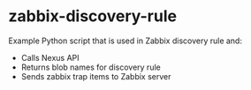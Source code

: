 # zabbix-discovery-rule

Example Python script that is used in Zabbix discovery rule and:

- Calls Nexus API
- Returns blob names for discovery rule
- Sends zabbix trap items to Zabbix server
